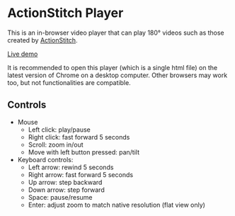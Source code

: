 # ActionStitch Player

This is an in-browser video player that can play 180&deg; videos such as those created by [ActionStitch](https://actionstitch.com).

[Live demo](https://actionstitch.com/play.html?src=https://download.actionstitch.com/full-demo.mp4)

It is recommended to open this player (which is a single html file) on the latest version of Chrome on a desktop computer.
Other browsers may work too, but not functionalities are compatible.

## Controls

- Mouse
  - Left click: play/pause
  - Right click: fast forward 5 seconds
  - Scroll: zoom in/out
  - Move with left button pressed: pan/tilt
- Keyboard controls:
  - Left arrow: rewind 5 seconds
  - Right arrow: fast forward 5 seconds
  - Up arrow: step backward
  - Down arrow: step forward
  - Space: pause/resume
  - Enter: adjust zoom to match native resolution (flat view only)
